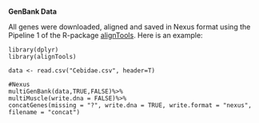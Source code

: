 __GenBank Data__

All genes were downloaded, aligned and saved in Nexus format using the Pipeline 1 of the R-package [alignTools](https://github.com/oleon12/alignTools). Here is an example:

```
library(dplyr)
library(alignTools)

data <- read.csv("Cebidae.csv", header=T)

#Nexus
multiGenBank(data,TRUE,FALSE)%>%
multiMuscle(write.dna = FALSE)%>%
concatGenes(missing = "?", write.dna = TRUE, write.format = "nexus", filename = "concat")
```
